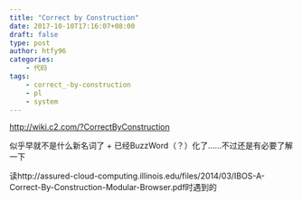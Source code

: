 ```yaml
---
title: "Correct by Construction"
date: 2017-10-10T17:16:07+08:00
draft: false
type: post
author: htfy96
categories:
    - 代码
tags:
    - correct_-by-construction
    - pl
    - system
---
```


http://wiki.c2.com/?CorrectByConstruction

似乎早就不是什么新名词了 + 已经BuzzWord（？）化了……不过还是有必要了解一下

读http://assured-cloud-computing.illinois.edu/files/2014/03/IBOS-A-Correct-By-Construction-Modular-Browser.pdf时遇到的


